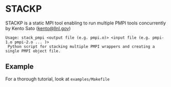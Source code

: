 STACKP
===========================
STACKP is a static MPI tool enabling to run multiple PMPI tools concurrently
by Kento Sato (kento@llnl.gov)

    Usage: stack_pmpi <output file (e.g. pmpi.o)> <input file (e.g. pmpi-1.o pmpi-2.o ... )>
     Python script for stacking multiple PMPI wrappers and creating a single PMPI object file.


Example
-----------------------------
For a thorough tutorial, look at `examples/Makefile`


